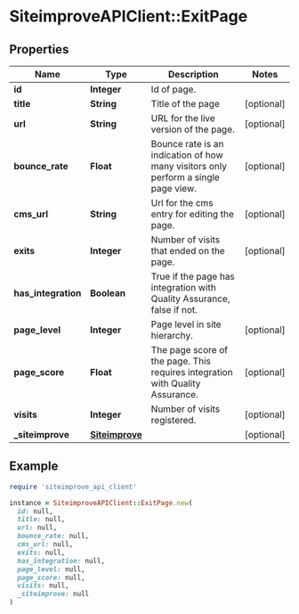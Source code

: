 # SiteimproveAPIClient::ExitPage

## Properties

| Name | Type | Description | Notes |
| ---- | ---- | ----------- | ----- |
| **id** | **Integer** | Id of page. |  |
| **title** | **String** | Title of the page | [optional] |
| **url** | **String** | URL for the live version of the page. | [optional] |
| **bounce_rate** | **Float** | Bounce rate is an indication of how many visitors only perform a single page view. | [optional] |
| **cms_url** | **String** | Url for the cms entry for editing the page. | [optional] |
| **exits** | **Integer** | Number of visits that ended on the page. | [optional] |
| **has_integration** | **Boolean** | True if the page has integration with Quality Assurance, false if not. |  |
| **page_level** | **Integer** | Page level in site hierarchy. | [optional] |
| **page_score** | **Float** | The page score of the page. This requires integration with Quality Assurance. | [optional] |
| **visits** | **Integer** | Number of visits registered. | [optional] |
| **_siteimprove** | [**Siteimprove**](Siteimprove.md) |  | [optional] |

## Example

```ruby
require 'siteimprove_api_client'

instance = SiteimproveAPIClient::ExitPage.new(
  id: null,
  title: null,
  url: null,
  bounce_rate: null,
  cms_url: null,
  exits: null,
  has_integration: null,
  page_level: null,
  page_score: null,
  visits: null,
  _siteimprove: null
)
```

